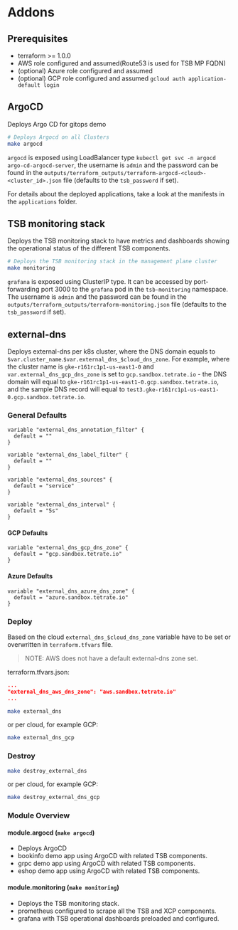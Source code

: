 # Addons

## Prerequisites

* terraform >= 1.0.0
* AWS role configured and assumed(Route53 is used for TSB MP FQDN)
* (optional) Azure role configured and assumed
* (optional) GCP role configured and assumed  `gcloud auth application-default login`

## ArgoCD

Deploys Argo CD for gitops demo

```bash
# Deploys Argocd on all Clusters
make argocd
```

`argocd` is exposed using LoadBalancer type `kubectl get svc -n argocd argo-cd-argocd-server`, the username is `admin`
and the password can be found in the `outputs/terraform_outputs/terraform-argocd-<cloud>-<cluster_id>.json` file
(defaults to the `tsb_password` if set).

For details about the deployed applications, take a look at the manifests in the `applications` folder.

## TSB monitoring stack

Deploys the TSB monitoring stack to have metrics and dashboards showing the operational status
of the different TSB components.

```bash
# Deploys the TSB monitoring stack in the management plane cluster
make monitoring
```

`grafana` is exposed using ClusterIP type. It can be accessed by port-forwarding port 3000 to the `grafana` pod
in the `tsb-monitoring` namespace. The username is `admin` and the password can be found in the
`outputs/terraform_outputs/terraform-monitoring.json` file (defaults to the `tsb_password` if set).

## external-dns 

Deploys external-dns per k8s cluster, where the DNS domain equals to `$var.cluster_name`.`$var.external_dns_$cloud_dns_zone`.
For example, where the cluster name is `gke-r161rc1p1-us-east1-0` and `var.external_dns_gcp_dns_zone` is set to `gcp.sandbox.tetrate.io` - the DNS domain will equal to `gke-r161rc1p1-us-east1-0.gcp.sandbox.tetrate.io`, and the sample DNS record will equal to `test3.gke-r161rc1p1-us-east1-0.gcp.sandbox.tetrate.io`.

### General Defaults 

```hcl
variable "external_dns_annotation_filter" {
  default = ""
}

variable "external_dns_label_filter" {
  default = ""
}

variable "external_dns_sources" {
  default = "service"
}

variable "external_dns_interval" {
  default = "5s"
}
```

#### GCP Defaults

```hcl
variable "external_dns_gcp_dns_zone" {
  default = "gcp.sandbox.tetrate.io"
}
```

#### Azure Defaults

```hcl
variable "external_dns_azure_dns_zone" {
  default = "azure.sandbox.tetrate.io"
}
```

### Deploy

Based on the cloud `external_dns_$cloud_dns_zone` variable have to be set or overwritten in `terraform.tfvars` file.
> NOTE:  AWS does not have a default external-dns zone set.

terraform.tfvars.json:
```json
...
"external_dns_aws_dns_zone": "aws.sandbox.tetrate.io"
...
```

```bash
make external_dns
```

or per cloud, for example GCP:

```bash
make external_dns_gcp
```

### Destroy

```bash
make destroy_external_dns
```

or per cloud, for example GCP:

```bash
make destroy_external_dns_gcp
```

### Module Overview

#### module.argocd (`make argocd`)
* Deploys ArgoCD
* bookinfo demo app using ArgoCD with related TSB components.
* grpc demo app using ArgoCD with related TSB components.
* eshop demo app using ArgoCD with related TSB components.

#### module.monitoring (`make monitoring`)
* Deploys the TSB monitoring stack.
* prometheus configured to scrape all the TSB and XCP components.
* grafana with TSB operational dashboards preloaded and configured.
